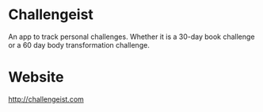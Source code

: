 # Challengeist
An app to track personal challenges. Whether it is a 30-day book challenge or a 60 day body transformation challenge.

# Website
http://challengeist.com
